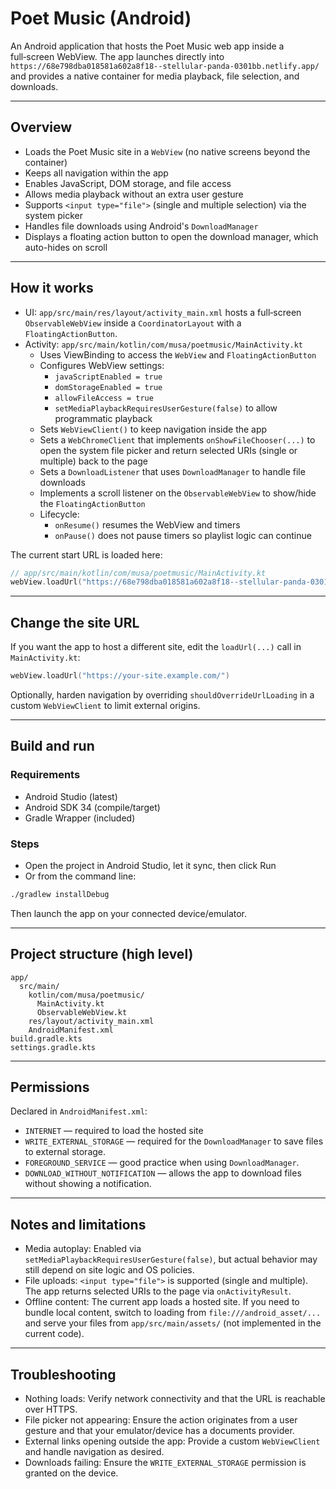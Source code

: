 # Poet Music (Android)

An Android application that hosts the Poet Music web app inside a full‑screen WebView. The app launches directly into `https://68e798dba018581a602a8f18--stellular-panda-0301bb.netlify.app/` and provides a native container for media playback, file selection, and downloads.

---

## Overview

- Loads the Poet Music site in a `WebView` (no native screens beyond the container)
- Keeps all navigation within the app
- Enables JavaScript, DOM storage, and file access
- Allows media playback without an extra user gesture
- Supports `<input type="file">` (single and multiple selection) via the system picker
- Handles file downloads using Android's `DownloadManager`
- Displays a floating action button to open the download manager, which auto-hides on scroll

---

## How it works

- UI: `app/src/main/res/layout/activity_main.xml` hosts a full‑screen `ObservableWebView` inside a `CoordinatorLayout` with a `FloatingActionButton`.
- Activity: `app/src/main/kotlin/com/musa/poetmusic/MainActivity.kt`
  - Uses ViewBinding to access the `WebView` and `FloatingActionButton`
  - Configures WebView settings:
    - `javaScriptEnabled = true`
    - `domStorageEnabled = true`
    - `allowFileAccess = true`
    - `setMediaPlaybackRequiresUserGesture(false)` to allow programmatic playback
  - Sets `WebViewClient()` to keep navigation inside the app
  - Sets a `WebChromeClient` that implements `onShowFileChooser(...)` to open the system file picker and return selected URIs (single or multiple) back to the page
  - Sets a `DownloadListener` that uses `DownloadManager` to handle file downloads
  - Implements a scroll listener on the `ObservableWebView` to show/hide the `FloatingActionButton`
  - Lifecycle:
    - `onResume()` resumes the WebView and timers
    - `onPause()` does not pause timers so playlist logic can continue

The current start URL is loaded here:

```kotlin
// app/src/main/kotlin/com/musa/poetmusic/MainActivity.kt
webView.loadUrl("https://68e798dba018581a602a8f18--stellular-panda-0301bb.netlify.app/")
```

---

## Change the site URL

If you want the app to host a different site, edit the `loadUrl(...)` call in `MainActivity.kt`:

```kotlin
webView.loadUrl("https://your-site.example.com/")
```

Optionally, harden navigation by overriding `shouldOverrideUrlLoading` in a custom `WebViewClient` to limit external origins.

---

## Build and run

### Requirements
- Android Studio (latest)
- Android SDK 34 (compile/target)
- Gradle Wrapper (included)

### Steps
- Open the project in Android Studio, let it sync, then click Run
- Or from the command line:

```bash
./gradlew installDebug
```

Then launch the app on your connected device/emulator.

---

## Project structure (high level)

```
app/
  src/main/
    kotlin/com/musa/poetmusic/
      MainActivity.kt
      ObservableWebView.kt
    res/layout/activity_main.xml
    AndroidManifest.xml
build.gradle.kts
settings.gradle.kts
```

---

## Permissions

Declared in `AndroidManifest.xml`:

- `INTERNET` — required to load the hosted site
- `WRITE_EXTERNAL_STORAGE` — required for the `DownloadManager` to save files to external storage.
- `FOREGROUND_SERVICE` — good practice when using `DownloadManager`.
- `DOWNLOAD_WITHOUT_NOTIFICATION` — allows the app to download files without showing a notification.

---

## Notes and limitations

- Media autoplay: Enabled via `setMediaPlaybackRequiresUserGesture(false)`, but actual behavior may still depend on site logic and OS policies.
- File uploads: `<input type="file">` is supported (single and multiple). The app returns selected URIs to the page via `onActivityResult`.
- Offline content: The current app loads a hosted site. If you need to bundle local content, switch to loading from `file:///android_asset/...` and serve your files from `app/src/main/assets/` (not implemented in the current code).

---

## Troubleshooting

- Nothing loads: Verify network connectivity and that the URL is reachable over HTTPS.
- File picker not appearing: Ensure the action originates from a user gesture and that your emulator/device has a documents provider.
- External links opening outside the app: Provide a custom `WebViewClient` and handle navigation as desired.
- Downloads failing: Ensure the `WRITE_EXTERNAL_STORAGE` permission is granted on the device.